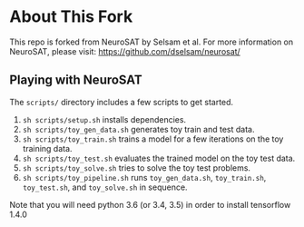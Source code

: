 # About This Fork

This repo is forked from NeuroSAT by Selsam et al. For more information on NeuroSAT, please visit: https://github.com/dselsam/neurosat/

## Playing with NeuroSAT

The `scripts/` directory includes a few scripts to get started.
1. `sh scripts/setup.sh` installs dependencies.
2. `sh scripts/toy_gen_data.sh` generates toy train and test data.
3. `sh scripts/toy_train.sh` trains a model for a few iterations on the toy training data.
4. `sh scripts/toy_test.sh` evaluates the trained model on the toy test data.
5. `sh scripts/toy_solve.sh` tries to solve the toy test problems.
6. `sh scripts/toy_pipeline.sh` runs `toy_gen_data.sh`, `toy_train.sh`, `toy_test.sh`, and `toy_solve.sh` in sequence.

Note that you will need python 3.6 (or 3.4, 3.5) in order to install tensorflow 1.4.0